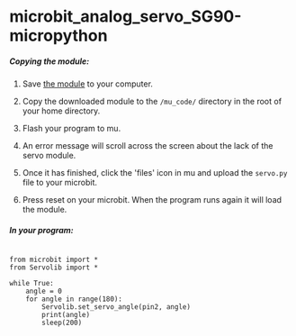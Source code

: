 # microbit_analog_servo_SG90-micropython

##### Copying the module:

1. Save [the module](https://github.com/chatta2539/microbit_analog_servo_SG90-micropython/blob/main/Servolib.py) to your computer.

2. Copy the downloaded module to the `/mu_code/` directory in the root of your home directory.

3. Flash your program to mu.

4. An error message will scroll across the screen about the lack of the servo module.

5. Once it has finished, click the 'files' icon in mu and upload the `servo.py` file to your microbit.

6. Press reset on your microbit. When the program runs again it will load the module.

##### In your program:

```
  
from microbit import *
from Servolib import *

while True:
    angle = 0
    for angle in range(180):
        Servolib.set_servo_angle(pin2, angle)
        print(angle)
        sleep(200)
```

